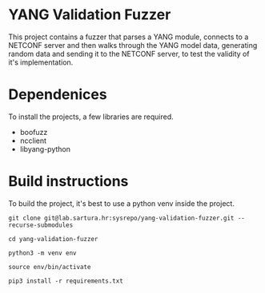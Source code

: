YANG Validation Fuzzer
======================

This project contains a fuzzer that parses a YANG module,
connects to a NETCONF server and then walks through the YANG model data,
generating random data and sending it to the NETCONF server,
to test the validity of it's implementation.

Dependenices
===========

To install the projects, a few libraries are required.

* boofuzz
* ncclient
* libyang-python

Build instructions
=================

To build the project, it's best to use a python venv inside the project.

```
git clone git@lab.sartura.hr:sysrepo/yang-validation-fuzzer.git --recurse-submodules

cd yang-validation-fuzzer

python3 -m venv env

source env/bin/activate

pip3 install -r requirements.txt
```


